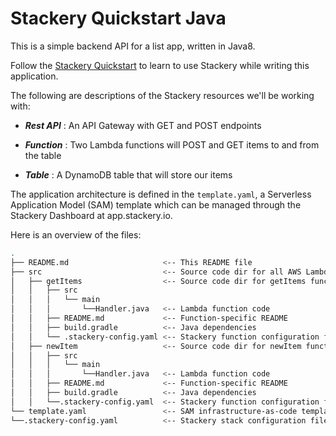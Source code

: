 # Stackery Quickstart Java

This is a simple backend API for a list app, written in Java8.

Follow the [Stackery Quickstart](https://docs.stackery.io/docs/quickstart/quickstart-java/) to learn to use Stackery while writing this application.

The following are descriptions of the Stackery resources we'll be working with:

* ___Rest API___ : An API Gateway with GET and POST endpoints

* ___Function___ : Two Lambda functions will POST and GET items to and from the table

* ___Table___ : A DynamoDB table that will store our items

The application architecture is defined in the `template.yaml`, a Serverless Application Model (SAM) template which can be managed through the Stackery Dashboard at app.stackery.io.

Here is an overview of the files:

```bash
.
├── README.md                     <-- This README file
├── src                           <-- Source code dir for all AWS Lambda functions
│   ├── getItems                  <-- Source code dir for getItems function
│   │   ├── src
│   │   │   └── main
│   │   │       └──Handler.java   <-- Lambda function code
│   │   ├── README.md             <-- Function-specific README
│   │   ├── build.gradle          <-- Java dependencies
│   │   └── .stackery-config.yaml <-- Stackery function configuration file
│   ├── newItem                   <-- Source code dir for newItem function
│   │   ├── src
│   │   │   └── main
│   │   │       └──Handler.java   <-- Lambda function code
│   │   ├── README.md             <-- Function-specific README
│   │   ├── build.gradle          <-- Java dependencies
│   │   └──.stackery-config.yaml  <-- Stackery function configuration file
└── template.yaml                 <-- SAM infrastructure-as-code template
└──.stackery-config.yaml          <-- Stackery stack configuration file
```

